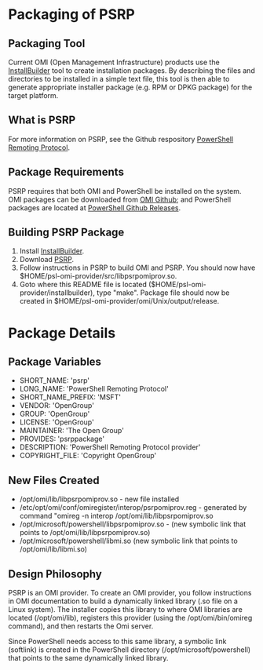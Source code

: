 Packaging of PSRP
=================

Packaging Tool
--------------

Current OMI (Open Management Infrastructure) products use the [InstallBuilder](https://github.com/Microsoft/pal.git) tool to create installation packages. By describing the files and directories to be installed in a simple text file, this tool is then able to generate appropriate installer package (e.g. RPM or DPKG package) for the target platform.

What is PSRP
------------

For more information on PSRP, see the Github respository [PowerShell Remoting Protocol](https://github.com/PowerShell/psl-omi-provider). 

Package Requirements
--------------------

PSRP requires that both OMI and PowerShell be installed on the system.  OMI packages can be downloaded from [OMI Github](https://github.com/PowerShell/omi/releases); and PowerShell packages are located at [PowerShell Github Releases](https://github.com/PowerShell/PowerShell/releases).

Building PSRP Package
---------------------

1. Install [InstallBuilder](https://github.com/Microsoft/pal.git).  
2. Download [PSRP](https://github.com/PowerShell/psl-omi-provider.git).
3. Follow instructions in PSRP to build OMI and PSRP. You should now have $HOME/psl-omi-provider/src/libpsrpomiprov.so.
4. Goto where this README file is located ($HOME/psl-omi-provider/installbuilder), type "make". Package file should now be created in $HOME/psl-omi-provider/omi/Unix/output/release.

Package Details
===============

Package Variables
-----------------

+ SHORT_NAME: 'psrp'
+ LONG_NAME: 'PowerShell Remoting Protocol'
+ SHORT_NAME_PREFIX: 'MSFT'
+ VENDOR: 'OpenGroup'
+ GROUP: 'OpenGroup'
+ LICENSE: 'OpenGroup'
+ MAINTAINER: 'The Open Group'
+ PROVIDES: 'psrppackage'
+ DESCRIPTION: 'PowerShell Remoting Protocol provider'
+ COPYRIGHT_FILE: 'Copyright OpenGroup'

New Files Created
-----------------

+ /opt/omi/lib/libpsrpomiprov.so - new file installed
+ /etc/opt/omi/conf/omiregister/interop/psrpomiprov.reg - generated by command "omireg -n interop /opt/omi/lib/libpsrpomiprov.so
+ /opt/microsoft/powershell/libpsrpomiprov.so - (new symbolic link that points to /opt/omi/lib/libpsrpomiprov.so)
+ /opt/microsoft/powershell/libmi.so (new symbolic link that points to /opt/omi/lib/libmi.so)

Design Philosophy
-----------------

PSRP is an OMI provider.  To create an OMI provider, you follow instructions in OMI documentation to build a dynamically linked library (.so file on a Linux system).  The installer copies this library to where OMI libraries are located (/opt/omi/lib), registers this provider (using the /opt/omi/bin/omireg command), and then restarts the Omi server.

Since PowerShell needs access to this same library, a symbolic link (softlink) is created in the PowerShell directory (/opt/microsoft/powershell) that points to the same dynamically linked library.





